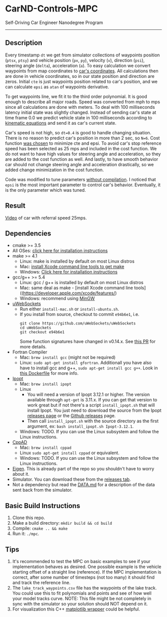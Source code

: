 # CarND-Controls-MPC
Self-Driving Car Engineer Nanodegree Program

---

## Description

Every timestamp `dt` we get from simulator collections of waypoints position (`ptsx`, `ptsy`) and vehicle position (`px`, `py`), velocity (`v`), direction (`psi`), steering angle (`delta`), acceleration (`a`). To easy calculation we convert waypoints from map coordinates to [car's coordinates](src/main.cpp#L118). All calculations then are done in vehicle coordinates, so in our state position and direction are zeros. Initial `cte` is just waypoints position related to car's position, and we can calculate `epsi` as `atan` of waypoints derivative.

To get waypoints line, we fit it to the third order polynomial. It is good enough to describe all major roads. Speed was converted from mph to mps since all calculations are done with meters. To deal with 100 milliseconds latency initial state was slightly changed. Instead of sending car's state at time frame 0.0 we predict vehicle state in 100 milliseconds according to [kinematic equations](src/main.cpp#L139) and send it as car's current state.

Car's speed is not high, so `dt=0.4` is good to handle changing situation. There is no reason to predict car's position in more than 2 sec, so `N=6`. Cost function [was chosen](src/MPC.cpp#L54) to minimize cte and epsi. To avoid car's stop reference speed has been selected as 25 mps and included in the cost function. We do not want to have high values for steering angle and acceleration, so they are added to the cost function as well. And lastly, to have smooth behavior car should not change steering angle and acceleration drastically, so we added change minimization in the cost function.

Code was modified to tune parameters [without compilation](src/main.cpp#L72). I noticed that `epsi` is the most important parameter to control car's behavior. Eventually, it is the only parameter which was tuned.

## Result

[Video](https://youtu.be/vyoi-Ck825E) of car with referral speed 25mps.

## Dependencies

* cmake >= 3.5
 * All OSes: [click here for installation instructions](https://cmake.org/install/)
* make >= 4.1
  * Linux: make is installed by default on most Linux distros
  * Mac: [install Xcode command line tools to get make](https://developer.apple.com/xcode/features/)
  * Windows: [Click here for installation instructions](http://gnuwin32.sourceforge.net/packages/make.htm)
* gcc/g++ >= 5.4
  * Linux: gcc / g++ is installed by default on most Linux distros
  * Mac: same deal as make - [install Xcode command line tools]((https://developer.apple.com/xcode/features/)
  * Windows: recommend using [MinGW](http://www.mingw.org/)
* [uWebSockets](https://github.com/uWebSockets/uWebSockets)
  * Run either `install-mac.sh` or `install-ubuntu.sh`.
  * If you install from source, checkout to commit `e94b6e1`, i.e.
    ```
    git clone https://github.com/uWebSockets/uWebSockets 
    cd uWebSockets
    git checkout e94b6e1
    ```
    Some function signatures have changed in v0.14.x. See [this PR](https://github.com/udacity/CarND-MPC-Project/pull/3) for more details.
* Fortran Compiler
  * Mac: `brew install gcc` (might not be required)
  * Linux: `sudo apt-get install gfortran`. Additionall you have also have to install gcc and g++, `sudo apt-get install gcc g++`. Look in [this Dockerfile](https://github.com/udacity/CarND-MPC-Quizzes/blob/master/Dockerfile) for more info.
* [Ipopt](https://projects.coin-or.org/Ipopt)
  * Mac: `brew install ipopt`
  * Linux
    * You will need a version of Ipopt 3.12.1 or higher. The version available through `apt-get` is 3.11.x. If you can get that version to work great but if not there's a script `install_ipopt.sh` that will install Ipopt. You just need to download the source from the Ipopt [releases page](https://www.coin-or.org/download/source/Ipopt/) or the [Github releases](https://github.com/coin-or/Ipopt/releases) page.
    * Then call `install_ipopt.sh` with the source directory as the first argument, ex: `bash install_ipopt.sh Ipopt-3.12.1`. 
  * Windows: TODO. If you can use the Linux subsystem and follow the Linux instructions.
* [CppAD](https://www.coin-or.org/CppAD/)
  * Mac: `brew install cppad`
  * Linux `sudo apt-get install cppad` or equivalent.
  * Windows: TODO. If you can use the Linux subsystem and follow the Linux instructions.
* [Eigen](http://eigen.tuxfamily.org/index.php?title=Main_Page). This is already part of the repo so you shouldn't have to worry about it.
* Simulator. You can download these from the [releases tab](https://github.com/udacity/self-driving-car-sim/releases).
* Not a dependency but read the [DATA.md](./DATA.md) for a description of the data sent back from the simulator.


## Basic Build Instructions


1. Clone this repo.
2. Make a build directory: `mkdir build && cd build`
3. Compile: `cmake .. && make`
4. Run it: `./mpc`.

## Tips

1. It's recommended to test the MPC on basic examples to see if your implementation behaves as desired. One possible example
is the vehicle starting offset of a straight line (reference). If the MPC implementation is correct, after some number of timesteps
(not too many) it should find and track the reference line.
2. The `lake_track_waypoints.csv` file has the waypoints of the lake track. You could use this to fit polynomials and points and see of how well your model tracks curve. NOTE: This file might be not completely in sync with the simulator so your solution should NOT depend on it.
3. For visualization this C++ [matplotlib wrapper](https://github.com/lava/matplotlib-cpp) could be helpful.

